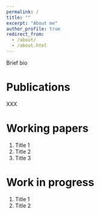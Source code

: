 ```yaml
---
permalink: /
title: ""
excerpt: "About me"
author_profile: true
redirect_from: 
  - /about/
  - /about.html
---
```


Brief bio

Publications
======
XXX

Working papers
======
1. Title 1
1. Title 2
1. Title 3

Work in progress
======
1. Title 1
1. Title 2
